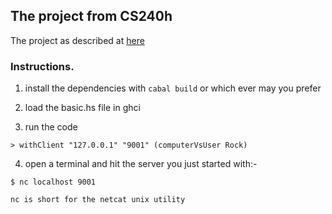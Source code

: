 ## The project from CS240h

The project as described at [here](http://www.scs.stanford.edu/16wi-cs240h/slides/basics.html)


### Instructions.

1) install the dependencies with `cabal build` or which ever may you prefer

2) load the basic.hs file in ghci

3) run the code 

`> withClient "127.0.0.1" "9001" (computerVsUser Rock)`


4) open a terminal and hit the server you just started with:-

`$ nc localhost 9001`

```
nc is short for the netcat unix utility
```
